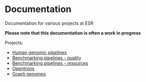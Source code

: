 # Documentation

Documentation for various projects at ESR

**Please note that this documentation is often a work in progress**

Projects:

- [Human genomic pipelines](human_genomic_pipelines)
- [Benchmarking pipelines - quality](benchmarking_pipelines_quality)
- [Benchmarking pipelines - resources](benchmarking_pipelines_resources)
- [Opentrons](opentrons)
- [Graph genomes](graph_genomes)
